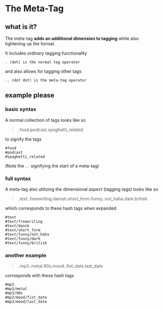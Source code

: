 
# The Meta-Tag

## what is it?

The meta-tag **adds an additional dimension to tagging** while also tightening up the format.

It includes ordinary tagging functionality

    . (dot) is the normal tag operator

and also allows for tagging other tags

    .. (dot dot) is the meta-tag operator

## example please


### basic syntax
A normal collection of tags looks like so

> ..food.podcast.spaghetti_related

to signify the tags

    #food
    #podcast
    #spaghetti_related

(Note the `..` signifying the start of a meta-tag)

### full syntax

A meta-tag also utilizing the dimensional aspect (tagging tags) looks like so

> ..text..freewriting.danish.short_form.funny..not_haha.dark.british

which corresponds to these hash tags when expanded

    #text
    #text/freewriting
    #text/dansk
    #text/short_form
    #text/funny/not_haha
    #text/funny/dark
    #text/funny/british

### another example

> ..mp3..metal.90s.mood..fist_date.last_date

corresponds with these hash tags

    #mp3
    #mp3/metal
    #mp3/90s
    #mp3/mood/fist_date
    #mp3/mood/last_date







